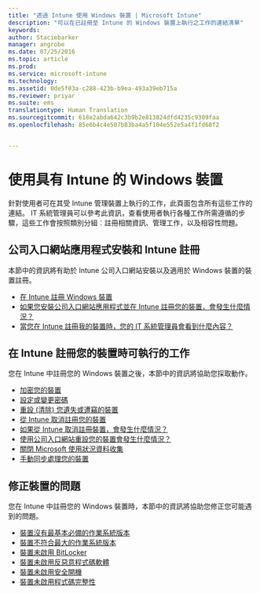 ```yaml
---
title: "透過 Intune 使用 Windows 裝置 | Microsoft Intune"
description: "可以在已註冊至 Intune 的 Windows 裝置上執行之工作的連結清單"
keywords: 
author: Staciebarker
manager: angrobe
ms.date: 07/25/2016
ms.topic: article
ms.prod: 
ms.service: microsoft-intune
ms.technology: 
ms.assetid: 0de5f03a-c288-423b-b9ea-493a39eb715a
ms.reviewer: priyar
ms.suite: ems
translationtype: Human Translation
ms.sourcegitcommit: 618e2abda642c3b9b2e813824dfd4235c9309faa
ms.openlocfilehash: 85e6b4c4e507b83ba4a5f104e552e5a4f1fd68f2


---
```


# 使用具有 Intune 的 Windows 裝置

針對使用者可在其受 Intune 管理裝置上執行的工作，此頁面包含所有這些工作的連結。 IT 系統管理員可以參考此資訊，查看使用者執行各種工作所需遵循的步驟，這些工作會按照類別分組︰註冊相關資訊、管理工作，以及相容性問題。

## 公司入口網站應用程式安裝和 Intune 註冊

本節中的資訊將有助於 Intune 公司入口網站安裝以及適用於 Windows 裝置的裝置註冊。

- [在 Intune 註冊 Windows 裝置](enroll-your-device-in-intune-windows.md)
- [如果您安裝公司入口網站應用程式並在 Intune 註冊您的裝置，會發生什麼情況？](what-happens-if-you-install-the-company-portal-app-and-enroll-your-device-in-intune-windows.md)
- [當您在 Intune 註冊我的裝置時，您的 IT 系統管理員會看到什麼內容？](what-can-your-it-administrator-see-when-you-enroll-your-device-in-intune-windows.md)

## 在 Intune 註冊您的裝置時可執行的工作

您在 Intune 中註冊您的 Windows 裝置之後，本節中的資訊將協助您採取動作。

- [加密您的裝置](encrypt-your-device-windows.md)
- [設定或變更密碼](set-or-change-your-password-windows.md)
- [重設 (清除) 您遺失或遭竊的裝置](reset-erase-your-lost-or-stolen-device-windows.md)
- [從 Intune 取消註冊您的裝置](unenroll-your-device-from-intune-windows.md)
- [如果從 Intune 取消註冊裝置，會發生什麼情況？](what-happens-if-you-unenroll-your-device-from-intune-windows.md)
- [使用公司入口網站重設您的裝置會發生什麼情況？](what-happens-if-you-reset-your-device-using-the-company-portal-windows.md)
- [關閉 Microsoft 使用狀況資料收集](turn-off-microsoft-usage-data-collection-windows.md)
- [手動同步處理您的裝置](sync-your-device-manually-windows.md)

## 修正裝置的問題

您在 Intune 中註冊您的 Windows 裝置時，本節中的資訊將協助您修正您可能遇到的問題。

- [裝置沒有最基本必備的作業系統版本](device-doesnt-have-the-required-minimum-operating-system-version-windows.md)
- [裝置不符合最大的作業系統版本](device-doesnt-comply-with-maximum-operating-system-version-windows.md)
- [裝置未啟用 BitLocker](device-doesnt-have-bitlocker-enabled-windows.md)
- [裝置未啟用反惡意程式碼軟體](device-doesnt-have-antimalware-software-enabled-windows.md)
- [裝置未啟用安全開機](device-doesnt-have-secure-boot-enabled-windows.md)
- [裝置未啟用程式碼完整性](device-doesnt-have-code-integrity-enabled-windows.md)



<!--HONumber=Jul16_HO4-->


